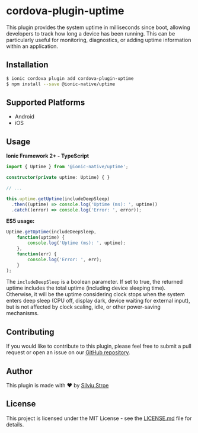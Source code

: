 # cordova-plugin-uptime

This plugin provides the system uptime in milliseconds since boot, allowing developers to track how long a device has been running. This can be particularly useful for monitoring, diagnostics, or adding uptime information within an application.

## Installation

```bash
$ ionic cordova plugin add cordova-plugin-uptime
$ npm install --save @ionic-native/uptime
```

## Supported Platforms

- Android
- iOS

## Usage

**Ionic Framework 2+ - TypeScript**

```typescript
import { Uptime } from '@ionic-native/uptime';  

constructor(private uptime: Uptime) { }  

// ...

this.uptime.getUptime(includeDeepSleep)
  .then((uptime) => console.log('Uptime (ms): ', uptime))
  .catch((error) => console.log('Error: ', error));
```

**ES5 usage:**

```javascript
Uptime.getUptime(includeDeepSleep,
    function(uptime) { 
        console.log('Uptime (ms): ', uptime);
    },
    function(err) {  
        console.log('Error: ', err);
    }
);
```

The `includeDeepSleep` is a boolean parameter. If set to true, the returned uptime includes the total uptime (including device sleeping time). Otherwise, it will be the uptime considering clock stops when the system enters deep sleep (CPU off, display dark, device waiting for external input), but is not affected by clock scaling, idle, or other power-saving mechanisms.

## Contributing

If you would like to contribute to this plugin, please feel free to submit a pull request or open an issue on our [GitHub repository](https://github.com/s1lviu/cordova-plugin-uptime).

## Author

This plugin is made with :heart: by [Silviu Stroe](https://silviu-s.com/)

## License

This project is licensed under the MIT License - see the [LICENSE.md](LICENSE.md) file for details.
